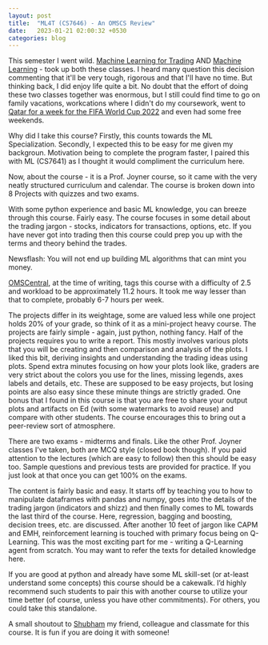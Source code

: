 ```yaml
---
layout: post
title:  "ML4T (CS7646) - An OMSCS Review"
date:   2023-01-21 02:00:32 +0530
categories: blog
---
```


This semester I went wild. [Machine Learning for Trading](https://omscs.gatech.edu/cs-7646-machine-learning-trading) AND [Machine Learning](https://omscs.gatech.edu/cs-7641-machine-learning) - took up both these classes. I heard many question this decision commenting that it'll be very tough, rigorous and that I'll have no time. But thinking back, I did enjoy life quite a bit. No doubt that the effort of doing these two classes together was enormous, but I still could find time to go on family vacations, workcations where I didn't do my coursework, went to [Qatar for a week for the FIFA World Cup 2022](https://blog.badpallod.com/my-trip-to-qatar-for-fifa-wc/) and even had some free weekends. 

Why did I take this course? Firstly, this counts towards the ML Specialization. Secondly, I expected this to be easy for me given my backgroun. Motivation being to complete the program faster, I paired this with ML (CS7641) as I thought it would compliment the curriculum here.

Now, about the course - it is a Prof. Joyner course, so it came with the very neatly structured curriculum and calendar. The course is broken down into 8 Projects with quizzes and two exams.

With some python experience and basic ML knowledge, you can breeze through this course. Fairly easy. The course focuses in some detail about the trading jargon - stocks, indicators for transactions, options, etc. If you have never got into trading then this course could prep you up with the terms and theory behind the trades. 

Newsflash: You will not end up building ML algorithms that can mint you money.

[OMSCentral](https://www.omscentral.com/courses/machine-learning-for-trading/reviews), at the time of writing, tags this course with a difficulty of 2.5 and workload to be approximately 11.2 hours. It took me way lesser than that to complete, probably 6-7 hours per week.

The projects differ in its weightage, some are valued less while one project holds 20% of your grade, so think of it as a mini-project heavy course. The projects are fairly simple - again, just python, nothing fancy. Half of the projects requires you to write a report. This mostly involves various plots that you will be creating and then comparison and analysis of the plots. I liked this bit, deriving insights and understanding the trading ideas using plots. Spend extra minutes focusing on how your plots look like, graders are very strict about the colors you use for the lines, missing legends, axes labels and details, etc. These are supposed to be easy projects, but losing points are also easy since these minute things are strictly graded. One bonus that I found in this course is that you are free to share your output plots and artifacts on Ed (with some watermarks to avoid reuse) and compare with other students. The course encourages this to bring out a peer-review sort of atmosphere.

There are two exams - midterms and finals. Like the other Prof. Joyner classes I’ve taken, both are MCQ style (closed book though). If you paid attention to the lectures (which are easy to follow) then this should be easy too. Sample questions and previous tests are provided for practice. If you just look at that once you can get 100% on the exams. 

The content is fairly basic and easy. It starts off by teaching you to how to manipulate dataframes with pandas and numpy, goes into the details of the trading jargon (indicators and shizz) and then finally comes to ML towards the last third of the course. Here, regression, bagging and boosting, decision trees, etc. are discussed. After another 10 feet of jargon like CAPM and EMH, reinforcement learning is touched with primary focus being on Q-Learning. This was the most exciting part for me - writing a Q-Learning agent from scratch. You may want to refer the texts for detailed knowledge here.

If you are good at python and already have some ML skill-set (or at-least understand some concepts) this course should be a cakewalk. I’d highly recommend such students to pair this with another course to utilize your time better (of course, unless you have other commitments). For others, you could take this standalone.

A small shoutout to [Shubham](https://www.linkedin.com/in/shubham-maheshwari-93a35b108/) my friend, colleague and classmate for this course. It is fun if you are doing it with someone!
